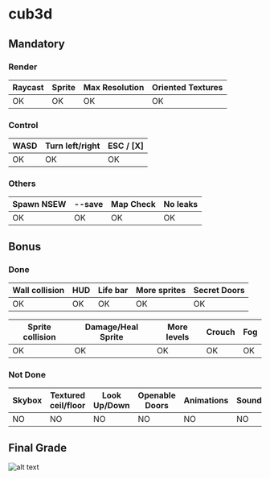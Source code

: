 # cub3d

## Mandatory

### Render

| Raycast | Sprite | Max Resolution | Oriented Textures |
|----|----|----|----|
| OK | OK | OK | OK |

### Control

| WASD | Turn left/right | ESC / [X] |
|----|----|----|
| OK | OK | OK |

### Others

| Spawn NSEW | --save  | Map Check | No leaks |
|----|----|----|----|
| OK | OK | OK | OK |

## Bonus

### Done

| Wall collision | HUD | Life bar | More sprites | Secret Doors |
|----|----|----|----|----|
| OK | OK | OK | OK | OK |

| Sprite collision | Damage/Heal Sprite | More levels | Crouch | Fog |
|----|----|----|----|----|
| OK | OK | OK | OK | OK |

### Not Done

| Skybox | Textured ceil/floor | Look Up/Down | Openable Doors | Animations | Sound/Music | Weapons/Monsters |
|----|----|----|----|----|----|----|
| NO | NO | NO | NO | NO | NO | NO | NO |


## Final Grade
![alt text](https://image.prntscr.com/image/NCikhVS7SeWMB6Ue2hgYjA.png)
